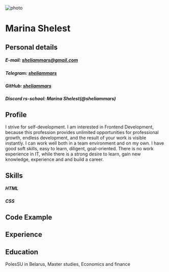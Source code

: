![photo](https://github.com/sheliammars/rsschool-cv/assets/105674659/df180670-5399-4a12-869a-9bed39119510)
# **Marina Shelest**
## **Personal details**
##### **E-mail:** sheliammars@gmail.com
##### **Telegram:** [sheliammars](https://t.me/sheliammars)
##### **GitHub:** [sheliammars](https://github.com/sheliammars)
##### **Discord rs-school:** Marina Shelest(@sheliammars)
## **Profile**
I strive for self-development. I am interested in Frontend Development, because this profession provides unlimited opportunities for professional growth, endless development, and the result of your work is visible instantly.
I can work well both in a team environment and on my own. I have good soft skills, easy to learn, diligent, goal-oriented. 
There is no work experience in IT, while there is a strong desire to learn, gain new knowledge, experience and and build a career.
## **Skills**
##### HTML
##### CSS
## **Code Example**
## **Experience**
## **Education**
PolesSU in Belarus, Master studies, Economics and finance

